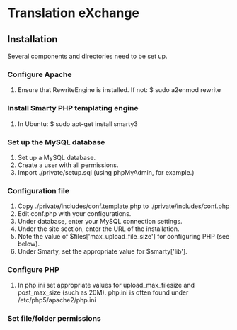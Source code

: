 Translation eXchange
====================

Installation
------------
Several components and directories need to be set up.

### Configure Apache

1. Ensure that RewriteEngine is installed. If not:
   $ sudo a2enmod rewrite

### Install Smarty PHP templating engine

1. In Ubuntu: $ sudo apt-get install smarty3

### Set up the MySQL database

1. Set up a MySQL database.
2. Create a user with all permissions.
3. Import ./private/setup.sql (using phpMyAdmin, for example.)

### Configuration file

1. Copy ./private/includes/conf.template.php to ./private/includes/conf.php
2. Edit conf.php with your configurations.
3. Under database, enter your MySQL connection settings.
4. Under the site section, enter the URL of the installation.
5. Note the value of $files['max_upload_file_size'] for configuring PHP (see below).
6. Under Smarty, set the appropriate value for $smarty['lib'].

### Configure PHP

1. In php.ini set appropriate values for upload_max_filesize and post_max_size (such as 20M).
   php.ini is often found under /etc/php5/apache2/php.ini

### Set file/folder permissions
